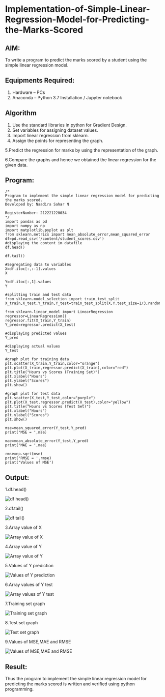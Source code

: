 # Implementation-of-Simple-Linear-Regression-Model-for-Predicting-the-Marks-Scored

## AIM:
To write a program to predict the marks scored by a student using the simple linear regression model.

## Equipments Required:
1. Hardware – PCs
2. Anaconda – Python 3.7 Installation / Jupyter notebook

## Algorithm
1. Use the standard libraries in python for Gradient Design.
2. Set variables for assigning dataset values.
3. Import linear regression from sklearn.
4. Assign the points for representing the graph. 

 5.Predict the regression for marks by using the representation of the graph.

 6.Compare the graphs and hence we obtained the linear regression for the given data.

## Program:
```
/*
Program to implement the simple linear regression model for predicting the marks scored.
Developed by: Naadira Sahar N

RegisterNumber: 212221220034
*/
import pandas as pd
import numpy as np
import matplotlib.pyplot as plt
from sklearn.metrics import mean_absolute_error,mean_squared_error
df=pd.read_csv('/content/student_scores.csv')
#displaying the content in datafile
df.head()

df.tail()

#Segregating data to variables
X=df.iloc[:,:-1].values
X

Y=df.iloc[:,1].values
Y

#splitting train and test data
from sklearn.model_selection import train_test_split
X_train,X_test,Y_train,Y_test=train_test_split(X,Y,test_size=1/3,random_state=0)

from sklearn.linear_model import LinearRegression
regressor=LinearRegression()
regressor.fit(X_train,Y_train)
Y_pred=regressor.predict(X_test)

#displaying predicted values
Y_pred

#displaying actual values
Y_test

#graph plot for training data
plt.scatter(X_train,Y_train,color="orange")
plt.plot(X_train,regressor.predict(X_train),color="red")
plt.title("Hours vs Scores (Training Set)")
plt.xlabel("Hours")
plt.ylabel("Scores")
plt.show()

#graph plot for test data
plt.scatter(X_test,Y_test,color="purple")
plt.plot(X_test,regressor.predict(X_test),color="yellow")
plt.title("Hours vs Scores (Test Set)")
plt.xlabel("Hours")
plt.ylabel("Scores")
plt.show()

mse=mean_squared_error(Y_test,Y_pred)
print('MSE = ',mse)

mae=mean_absolute_error(Y_test,Y_pred)
print('MAE = ',mae)

rmse=np.sqrt(mse)
print('RMSE = ',rmse)
print('Values of MSE')
```

## Output:
1.df.head()

![df head()](https://user-images.githubusercontent.com/128135126/229293862-34870b9a-d46d-41cb-9ea0-13cea22f00ae.png)

2.df.tail()

![df tail()](https://user-images.githubusercontent.com/128135126/229293967-09c262a2-1793-4fa3-9ad4-5b969c669900.png)

3.Array value of X

![Array value of X](https://user-images.githubusercontent.com/128135126/229293469-8f08eb90-7774-46aa-b0db-0ac8df78dad3.png)

4.Array value of Y

![Array value of Y](https://user-images.githubusercontent.com/128135126/229293494-aa427d62-0d42-4747-9b9d-474c5f58fb29.png)

5.Values of Y prediction

![Values of Y prediction](https://user-images.githubusercontent.com/128135126/229293514-ef09d849-1b86-4783-b366-9552fbafecca.png)

6.Array values of Y test

![Array values of Y test](https://user-images.githubusercontent.com/128135126/229293545-32b41b3c-8494-4138-8f49-6161ed6af60b.png)

7.Training set graph

![Training set graph](https://user-images.githubusercontent.com/128135126/229293565-fbd372b3-aac6-4ed6-be0b-87905f046ebb.png)

8.Test set graph

![Test set graph](https://user-images.githubusercontent.com/128135126/229293588-9a4d9a34-3f38-4e5f-bd77-3e3f79bb2cf0.png)

9.Values of MSE,MAE and RMSE

![Values of MSE,MAE and RMSE](https://user-images.githubusercontent.com/128135126/229293605-f9e791d8-b7c0-45c1-ac1b-2901364e8b26.png)

## Result:
Thus the program to implement the simple linear regression model for predicting the marks scored is written and verified using python programming.
